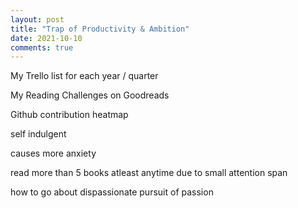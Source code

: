 ```yaml
---
layout: post
title: "Trap of Productivity & Ambition"
date: 2021-10-10
comments: true
---
```


My Trello list for each year / quarter

My Reading Challenges on Goodreads

Github contribution heatmap

self indulgent

causes more anxiety

read more than 5 books atleast anytime due to small attention span

how to go about dispassionate pursuit of passion